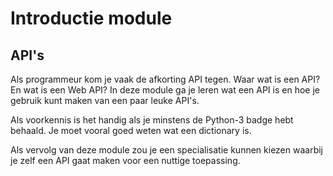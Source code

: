 # Introductie module

## API's
Als programmeur kom je vaak de afkorting API tegen. Waar wat is een API? En wat is een Web API? In deze module ga je leren wat een API is en hoe je gebruik kunt maken van een paar leuke API's.

Als voorkennis is het handig als je minstens de Python-3 badge hebt behaald. Je moet vooral goed weten wat een dictionary is.

Als vervolg van deze module zou je een specialisatie kunnen kiezen waarbij je zelf een API gaat maken voor een nuttige toepassing.
